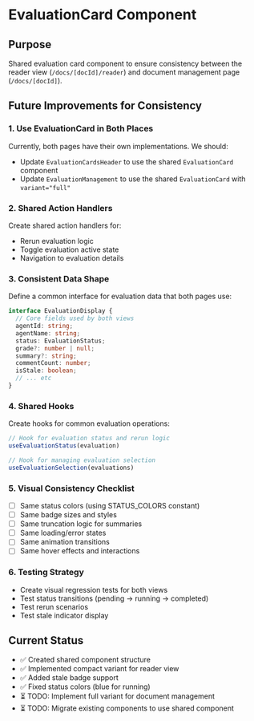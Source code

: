 # EvaluationCard Component

## Purpose
Shared evaluation card component to ensure consistency between the reader view (`/docs/[docId]/reader`) and document management page (`/docs/[docId]`).

## Future Improvements for Consistency

### 1. Use EvaluationCard in Both Places
Currently, both pages have their own implementations. We should:
- Update `EvaluationCardsHeader` to use the shared `EvaluationCard` component
- Update `EvaluationManagement` to use the shared `EvaluationCard` with `variant="full"`

### 2. Shared Action Handlers
Create shared action handlers for:
- Rerun evaluation logic
- Toggle evaluation active state
- Navigation to evaluation details

### 3. Consistent Data Shape
Define a common interface for evaluation data that both pages use:
```typescript
interface EvaluationDisplay {
  // Core fields used by both views
  agentId: string;
  agentName: string;
  status: EvaluationStatus;
  grade?: number | null;
  summary?: string;
  commentCount: number;
  isStale: boolean;
  // ... etc
}
```

### 4. Shared Hooks
Create hooks for common evaluation operations:
```typescript
// Hook for evaluation status and rerun logic
useEvaluationStatus(evaluation)

// Hook for managing evaluation selection
useEvaluationSelection(evaluations)
```

### 5. Visual Consistency Checklist
- [ ] Same status colors (using STATUS_COLORS constant)
- [ ] Same badge sizes and styles
- [ ] Same truncation logic for summaries
- [ ] Same loading/error states
- [ ] Same animation transitions
- [ ] Same hover effects and interactions

### 6. Testing Strategy
- Create visual regression tests for both views
- Test status transitions (pending -> running -> completed)
- Test rerun scenarios
- Test stale indicator display

## Current Status
- ✅ Created shared component structure
- ✅ Implemented compact variant for reader view
- ✅ Added stale badge support
- ✅ Fixed status colors (blue for running)
- ⏳ TODO: Implement full variant for document management
- ⏳ TODO: Migrate existing components to use shared component